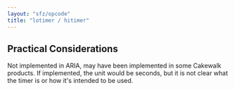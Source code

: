 ```yaml
---
layout: "sfz/opcode"
title: "lotimer / hitimer"
---
```

## Practical Considerations

Not implemented in ARIA, may have been implemented in some Cakewalk products.
If implemented, the unit would be seconds, but it is not clear what the timer
is or how it's intended to be used.
